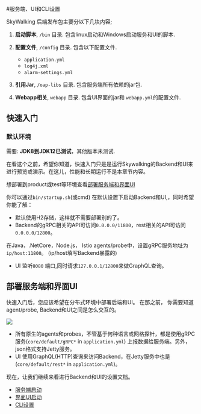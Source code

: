 #服务端、UI和CLI设置

SkyWalking 后端发布包主要分以下几块内容;

1. **启动脚本**,  `/bin` 目录. 包含linux启动和Windows启动服务和UI的脚本.

2. **配置文件**,  `/config` 目录. 包含以下配置文件.
   * `application.yml`
   * `log4j.xml`
   * `alarm-settings.yml`

3. **引用Jar**, `/oap-libs` 目录. 包含服务端所有依赖的jar包.

4. **Webapp相关**,  `webapp` 目录.  包含UI界面的jar和 `webapp.yml`的配置文件. 

## 快速入门

### 默认环境

需要: **JDK8到JDK12已测试**，其他版本未测试.

在看这个之前，希望你知道，快速入门只是是运行Skywalking的Backend和UI来进行预览或演示。在这儿，性能和长期运行不是本章节内容。

想部署到product或test等环境查看[部署服务端和界面UI](#部署Backend和UI)

你可以通过`bin/startup.sh`(或cmd) 在默认设置下启动Backend和UI,，同时希望你能了解：

- 默认使用H2存储，这样就不需要部署别的了。
- Backend的gRPC相关的API可访问`0.0.0.0/11800`，rest相关的API可访问`0.0.0.0/12800`。

在Java，.NetCore，Node.js， Istio agents/probe中，设置gRPC服务地址为`ip/host:11800`。
(ip/host填写Backend暴露的)
- UI 监听`8080` 端口,同时请求`127.0.0.1/12800`来做GraphQL查询。  

## 部署服务端和界面UI

快速入门后，您应该希望在分布式环境中部署后端和UI。
在那之前， 你需要知道agent/probe, Backend和UI之间是怎么交互的。

<img src="http://skywalking.apache.org/doc-graph/communication-net.png"/>

- 所有原生的agents和probes，不管基于何种语言或网格探针，都是使用gRPC服务(`core/default/gRPC*` in `application.yml`) 上报数据给服务端。另外，json格式支持Jetty服务。
- UI 使用GraphQL(HTTP)查询来访问Backend，在Jetty服务中也是(`core/default/rest*` in `application.yml`)。

现在，让我们继续来看进行Backend和UI的设置文档。
- [服务端启动](backend-setup.md)
- [界面UI启动](ui-setup.md)
- [CLI设置](https://github.com/apache/skywalking-cli)
